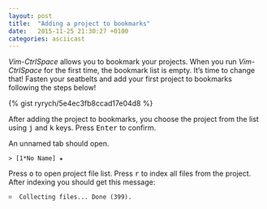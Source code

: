 ```yaml
---
layout: post
title:  "Adding a project to bookmarks"
date:   2015-11-25 21:30:27 +0100
categories: asciicast
---
```


<div class='asciicast-wrapper'>
    <script type="text/javascript" src="https://asciinema.org/a/29529.js" id="asciicast-29529" async>
    </script>
</div>

<!-- more -->

*Vim-CtrlSpace* allows you to bookmark your projects. When you run
*Vim-CtrlSpace* for the first time, the bookmark list is empty. It’s time to
change that! Fasten your seatbelts and add your first project to bookmarks
following the steps below!

{% gist ryrych/5e4ec3fb8ccad17e04d8 %}

After adding the project to bookmarks, you choose the project from the list
using <kbd>j</kbd> and <kbd>k</kbd> keys. Press <kbd>Enter</kbd> to confirm.

An unnamed tab should open.

```
> [1*No Name] ★
```

Press <kbd>o</kbd> to open project file list. Press <kbd>r</kbd> to index all files from the
project. After indexing you should get this message:

```
⌗  Collecting files... Done (399).
```

